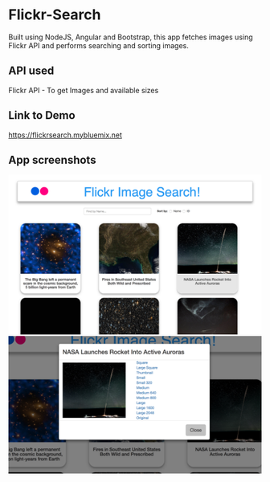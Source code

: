 # Flickr-Search
Built using NodeJS, Angular and Bootstrap, this app fetches images using Flickr API and performs searching and sorting images.

## API used
Flickr API - To get Images and available sizes

## Link to Demo
<https://flickrsearch.mybluemix.net>

## App screenshots
![ScreenShot](https://github.com/gaganmalhotra/Flickr-Search/blob/master/app1.png)
![ScreenShot](https://github.com/gaganmalhotra/Flickr-Search/blob/master/app2.png)
